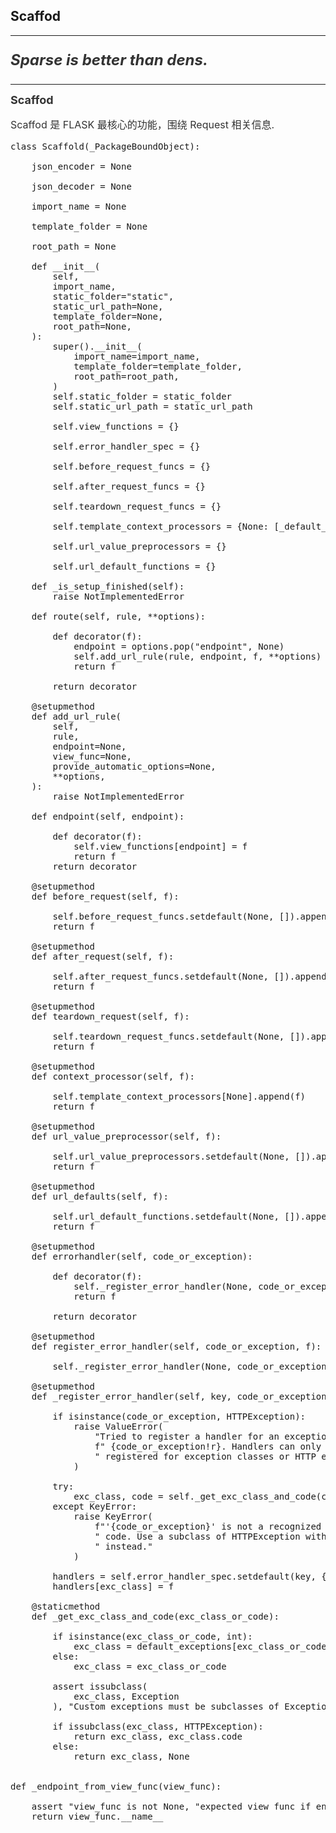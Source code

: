 ## Scaffod
----

<font size=5 color="#333">

__*Sparse is better than dens.*__

</font>

----


<font size=4 color="#333"> 

__Scaffod__</font> 

<font size=3 color="#333">

Scaffod 是 FLASK 最核心的功能，围绕 Request 相关信息.

</font>
 
<pre>
class Scaffold(_PackageBoundObject):

    json_encoder = None

    json_decoder = None

    import_name = None

    template_folder = None

    root_path = None

    def __init__(
        self,
        import_name,
        static_folder="static",
        static_url_path=None,
        template_folder=None,
        root_path=None,
    ):
        super().__init__(
            import_name=import_name,
            template_folder=template_folder,
            root_path=root_path,
        )
        self.static_folder = static_folder
        self.static_url_path = static_url_path

        self.view_functions = {}

        self.error_handler_spec = {}

        self.before_request_funcs = {}

        self.after_request_funcs = {}

        self.teardown_request_funcs = {}

        self.template_context_processors = {None: [_default_template_ctx_processor]}

        self.url_value_preprocessors = {}

        self.url_default_functions = {}

    def _is_setup_finished(self):
        raise NotImplementedError

    def route(self, rule, **options):

        def decorator(f):
            endpoint = options.pop("endpoint", None)
            self.add_url_rule(rule, endpoint, f, **options)
            return f

        return decorator

    @setupmethod
    def add_url_rule(
        self,
        rule,
        endpoint=None,
        view_func=None,
        provide_automatic_options=None,
        **options,
    ):
        raise NotImplementedError

    def endpoint(self, endpoint):
    
        def decorator(f):
            self.view_functions[endpoint] = f
            return f
        return decorator

    @setupmethod
    def before_request(self, f):

        self.before_request_funcs.setdefault(None, []).append(f)
        return f

    @setupmethod
    def after_request(self, f):
        
        self.after_request_funcs.setdefault(None, []).append(f)
        return f

    @setupmethod
    def teardown_request(self, f):
        
        self.teardown_request_funcs.setdefault(None, []).append(f)
        return f

    @setupmethod
    def context_processor(self, f):
        
        self.template_context_processors[None].append(f)
        return f

    @setupmethod
    def url_value_preprocessor(self, f):
        
        self.url_value_preprocessors.setdefault(None, []).append(f)
        return f

    @setupmethod
    def url_defaults(self, f):
        
        self.url_default_functions.setdefault(None, []).append(f)
        return f

    @setupmethod
    def errorhandler(self, code_or_exception):

        def decorator(f):
            self._register_error_handler(None, code_or_exception, f)
            return f

        return decorator

    @setupmethod
    def register_error_handler(self, code_or_exception, f):
        
        self._register_error_handler(None, code_or_exception, f)

    @setupmethod
    def _register_error_handler(self, key, code_or_exception, f):
       
        if isinstance(code_or_exception, HTTPException):  
            raise ValueError(
                "Tried to register a handler for an exception instance"
                f" {code_or_exception!r}. Handlers can only be"
                " registered for exception classes or HTTP error codes."
            )

        try:
            exc_class, code = self._get_exc_class_and_code(code_or_exception)
        except KeyError:
            raise KeyError(
                f"'{code_or_exception}' is not a recognized HTTP error"
                " code. Use a subclass of HTTPException with that code"
                " instead."
            )

        handlers = self.error_handler_spec.setdefault(key, {}).setdefault(code, {})
        handlers[exc_class] = f

    @staticmethod
    def _get_exc_class_and_code(exc_class_or_code):
        
        if isinstance(exc_class_or_code, int):
            exc_class = default_exceptions[exc_class_or_code]
        else:
            exc_class = exc_class_or_code

        assert issubclass(
            exc_class, Exception
        ), "Custom exceptions must be subclasses of Exception."

        if issubclass(exc_class, HTTPException):
            return exc_class, exc_class.code
        else:
            return exc_class, None


def _endpoint_from_view_func(view_func):
    
    assert "view_func is not None, "expected view func if endpoint is not provided."
    return view_func.__name__

</pre>
